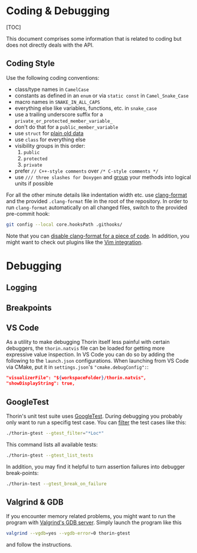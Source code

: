# Coding & Debugging

[TOC]

This document comprises some information that is related to coding but does not directly deals with the API.

## Coding Style

Use the following coding conventions:
* class/type names in `CamelCase`
* constants as defined in an `enum` or via `static const` in `Camel_Snake_Case`
* macro names in `SNAKE_IN_ALL_CAPS`
* everything else like variables, functions, etc. in `snake_case`
* use a trailing underscore suffix for a `private_or_protected_member_variable_`
* don't do that for a `public_member_variable`
* use `struct` for [plain old data](https://en.cppreference.com/w/cpp/named_req/PODType)
* use `class` for everything else
* visibility groups in this order:
    1. `public`
    2. `protected`
    3. `private`
* prefer `// C++-style comments` over `/* C-style comments */`
* use `/// three slashes for Doxygen` and [group](https://www.doxygen.nl/manual/grouping.html) your methods into logical units if possible

For all the other minute details like indentation width etc. use [clang-format](https://clang.llvm.org/docs/ClangFormat.html) and the provided `.clang-format` file in the root of the repository.
In order to run `clang-format` automatically on all changed files, switch to the provided pre-commit hook:
```sh
git config --local core.hooksPath .githooks/
```
Note that you can [disable clang-format for a piece of code](https://clang.llvm.org/docs/ClangFormatStyleOptions.html#disabling-formatting-on-a-piece-of-code).
In addition, you might want to check out plugins like the [Vim integration](https://clang.llvm.org/docs/ClangFormat.html#vim-integration).

# Debugging

## Logging

## Breakpoints

## VS Code

As a utility to make debugging Thorin itself less painful with certain debuggers, the `thorin.natvis` file can be loaded for getting more expressive value inspection.
In VS Code you can do so by adding the following to the `launch.json` configurations. When launching from VS Code via CMake, put it in `settings.json`'s `"cmake.debugConfig":`:
```json
"visualizerFile": "${workspaceFolder}/thorin.natvis",
"showDisplayString": true,
```

## GoogleTest

Thorin's unit test suite uses [GoogleTest](https://google.github.io/googletest/).
During debugging you probably only want to run a specifig test case.
You can [filter](https://github.com/google/googletest/blob/main/docs/advanced.md#running-a-subset-of-the-tests) the test cases like this:
```sh
./thorin-gtest --gtest_filter="*Loc*"
```
This command lists all available tests:
```sh
./thorin-gtest --gtest_list_tests
```
In addition, you may find it helpful to turn assertion failures into debugger break-points:
```sh
./thorin-test --gtest_break_on_failure
```

## Valgrind & GDB

If you encounter memory related problems, you might want to run the program with [Valgrind's GDB server](https://valgrind.org/docs/manual/manual-core-adv.html).
Simply launch the program like this
```sh
valgrind --vgdb=yes --vgdb-error=0 thorin-gtest
```
and follow the instructions.

